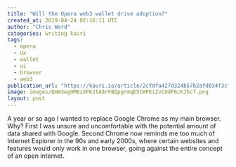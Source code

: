 ```yaml
---
title: "Will the Opera web3 wallet drive adoption?"
created_at: 2019-04-24 02:16:11 UTC
author: "Chris Ward"
categories: writing kauri
tags:
  - opera
  - ux
  - wallet
  - ui
  - browser
  - web3
publication_url: "https://kauri.io/article/2cfdfa427d324b57b2afd034f3cfb145"
image: images/QmW3wgUM8zXFKJtA8rFBQpgrmqE5tWPEiZvCUdF6cKJhcf.png
layout: post
---
```


A year or so ago I wanted to replace Google Chrome as my main browser. Why? First I was unsure and uncomfortable with the potential amount of data shared with Google. Second Chrome now reminds me too much of Internet Explorer in the 90s and early 2000s, where certain websites and features would only work in one browser, going against the entire concept of an open internet.
